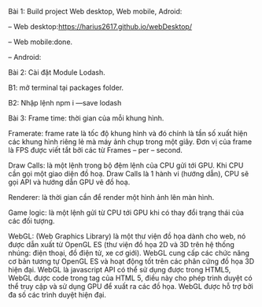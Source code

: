 Bài 1: Build project Web desktop, Web mobile, Adroid:

– Web desktop:https://harius2617.github.io/webDesktop/ 

– Web mobile:done.

– Android:

Bài 2: Cài đặt Module Lodash.

B1: mở terminal tại packages folder.

B2: Nhập lệnh npm i —save lodash

Bài 3:
Frame time: thời gian của mỗi khung hình.

Framerate: frame rate là tốc độ khung hình và đó chính là tần số xuất hiện các khung hình riêng lẻ mà máy ảnh chụp trong một giây. Ðơn vị của frame là FPS được viết tắt bởi các từ Frames – per – second.

Draw Calls: là một lệnh trong bộ đệm lệnh của CPU gửi tới GPU. Khi CPU cần gọi một giao diện đồ hoạ. Draw Calls là 1 hành vi (hướng dẫn), CPU sẽ gọi API và hướng dẫn GPU vẽ đồ hoạ.

Renderer: là thời gian cần để render một hình ảnh lên màn hình.

Game logic: là một lệnh gửi từ CPU tới GPU khi có thay đổi trạng thái của các đối tượng.

WebGL: (Web Graphics Library) là một thư viện đồ họa dành cho web, nó được dẫn xuất từ OpenGL ES (thư viện đồ họa 2D và 3D trên hệ thống nhúng: điện thoại, đồ điện tử, xe cơ giới). WebGL cung cấp các chức năng cơ bản tương tự OpenGL ES và hoạt động tốt trên các phân cứng đồ họa 3D hiện đại. WebGL là javascript API có thể sử dụng được trong HTML5, WebGL được code trong tag <canvas> của HTML 5, điều này cho phép trình duyệt có thể truy cập và sử dụng GPU để xuất ra các đồ họa. WebGL được hỗ trợ bởi đa số các trình duyệt hiện đại.

